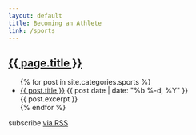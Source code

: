 ```yaml
---
layout: default
title: Becoming an Athlete
link: /sports
---
```


<div class="home">
  <section class="post-header">
    <h2><a href='{{ page.link }}'>{{ page.title }}</a></h2>
  </section>

  <ul class="posts">
    {% for post in site.categories.sports %}
      <li>
        <a class="post-link" href="{{ post.url }}">{{ post.title }}</a>
        <span class="post-date">{{ post.date | date: "%b %-d, %Y" }}</span>
        <section>{{ post.excerpt }}</section>
      </li>
    {% endfor %}
  </ul>

  <p class="rss-subscribe">subscribe <a href="/sports/feed.xml">via RSS</a></p>

</div>
